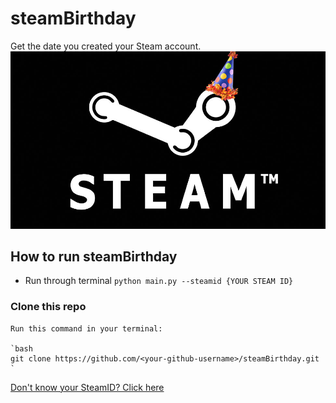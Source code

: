 # steamBirthday
Get the date you created your Steam account. 
![](images/steamBday.jpg)

## How to run steamBirthday
- Run through terminal 
`python main.py --steamid {YOUR STEAM ID}`

### Clone this repo 
    Run this command in your terminal: 

    `bash
    git clone https://github.com/<your-github-username>/steamBirthday.git
    `

[Don't know your SteamID? Click here](https://www.maketecheasier.com/find-steam-id/)
